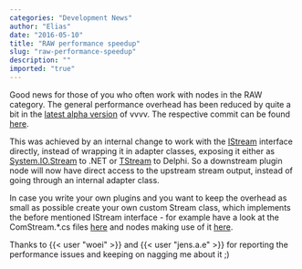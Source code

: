 ```yaml
---
categories: "Development News"
author: "Elias"
date: "2016-05-10"
title: "RAW performance speedup"
slug: "raw-performance-speedup"
description: ""
imported: "true"
---
```



Good news for those of you who often work with nodes in the RAW category. The general performance overhead has been reduced by quite a bit in the [latest alpha version](https://legacy.vvvv.org/downloads/alphas) of vvvv. The respective commit can be found [here](https://github.com/vvvv/vvvv-sdk/commit/28a715625fbc9f6d6a5ad18f1e00f1ebc5662bcc). 

This was achieved by an internal change to work with the [IStream](https://msdn.microsoft.com/en-us/library/windows/desktop/aa380034(v=vs.85).aspx) interface directly, instead of wrapping it in adapter classes, exposing it either as [System.IO.Stream](https://msdn.microsoft.com/en-us/library/system.io.stream(v=vs.110).aspx) to .NET or [TStream](http://docs.embarcadero.com/products/rad_studio/delphiAndcpp2009/HelpUpdate2/EN/html/delphivclwin32/Classes_TStream.html) to Delphi. So a downstream plugin node will now have direct access to the upstream stream output, instead of going through an internal adapter class.

In case you write your own plugins and you want to keep the overhead as small as possible create your own custom Stream class, which implements the before mentioned IStream interface - for example have a look at the ComStream.*.cs files [here](https://github.com/vvvv/vvvv-sdk/tree/develop/common/src/core/Utils/IO) and nodes making use of it [here](https://github.com/vvvv/vvvv-sdk/tree/develop/vvvv45/src/nodes/plugins/Raw).

Thanks to {{< user "woei" >}} and {{< user "jens.a.e" >}} for reporting the performance issues and keeping on nagging me about it ;)